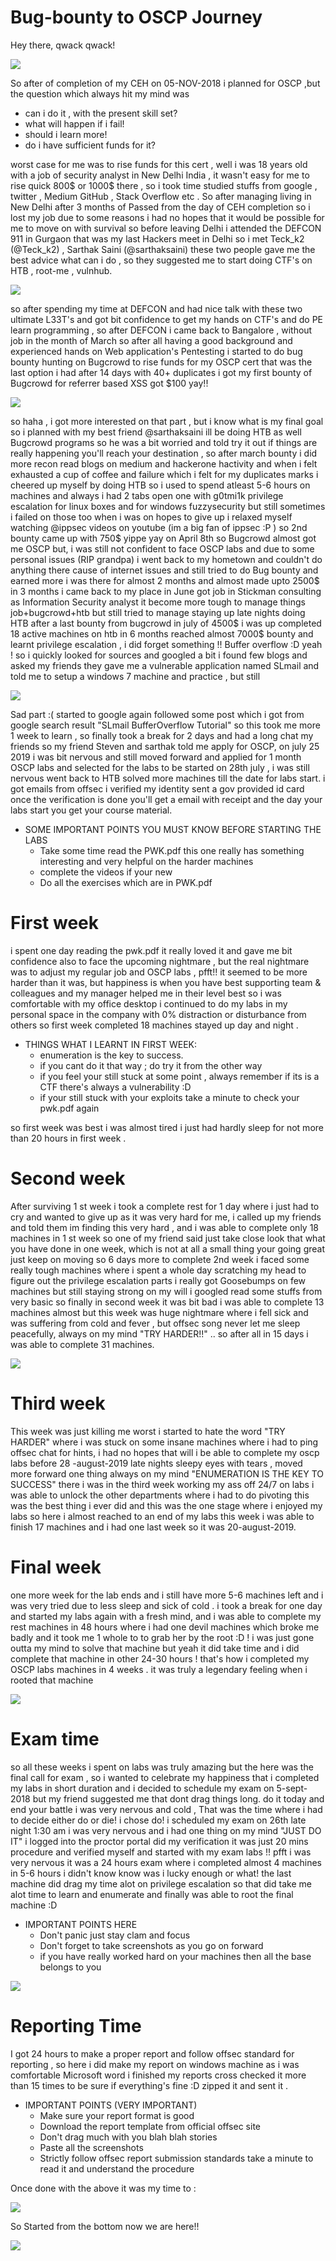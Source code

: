 #  Bug-bounty to OSCP Journey


Hey there, qwack qwack!

![](offsec-logo.png	)

So after of completion of my CEH on 05-NOV-2018 i planned for OSCP ,but the question which always hit my mind was 
*  can i do it , with the present skill set?
* what will happen if i fail!
* should i learn more!
* do i have sufficient funds for it?

worst case for me was to rise funds for this cert , well i was 18 years old with a job of security analyst in New Delhi India , it wasn't easy for me to rise quick 800$ or 1000$ there , so i took time studied stuffs from google , twitter , Medium GitHub , Stack Overflow etc . So after managing living in New Delhi after 3 months of Passed from the day of CEH completion
so i lost my job due to some reasons i had no hopes that it would be possible for me to move on with survival so before leaving Delhi i attended the DEFCON 911 in Gurgaon  that was my last Hackers meet in Delhi so i met Teck_k2  (@Teck_k2) , Sarthak Saini (@sarthaksaini) these two people gave me the best advice what can i do , so they suggested me to start doing CTF's on HTB  , root-me , vulnhub.

![](friends.gif )

so after spending my time at DEFCON and had nice talk with these two ultimate L33T's and got bit confidence to get my hands  on CTF's and do PE learn programming , so after DEFCON i came back to Bangalore , without job in the month of March so after all having a good background and experienced hands on Web application's Pentesting
i started  to do bug bounty hunting on Bugcrowd to rise funds for my OSCP cert that was the last option i had after 14 days with 40+ duplicates i got my first bounty of Bugcrowd for referrer based XSS got $100 yay!!
  
![](happy.gif )

so haha , i got more interested on that part , but i know what is my final goal so i planned with my best friend @sarthaksaini ill be doing HTB as well Bugcrowd programs so he was a bit worried and told try it out if things are really happening you'll reach your destination , so after march bounty i did more recon read blogs on medium and hackerone hactivity and when i felt exhausted a cup of coffee and failure which i felt for my duplicates marks i cheered up myself by doing HTB  so i used to spend atleast 5-6 hours on machines and always i had 2 tabs open one with g0tmi1k privilege escalation for linux boxes and for windows fuzzysecurity but still sometimes i failed on those too when i was on hopes to give up i relaxed myself watching @ippsec videos on youtube (im a big fan of ippsec :P ) so 2nd bounty came up with 750$ yippe yay on April 8th so Bugcrowd almost got me OSCP but, i was still not confident to face OSCP labs and due to some personal issues (RIP grandpa) i went back to my hometown and couldn't do anything there cause of internet issues and still tried to do Bug bounty and earned more i was there for almost 2 months and almost made upto 2500$ in 3 months i came back to my place in June got job in Stickman consulting as Information Security analyst it become more tough to manage things job+bugcrowd+htb  but still tried to manage staying up late nights doing HTB  after a last bounty from bugcrowd in july of 4500$ i was up completed 18 active machines on htb in 6 months reached almost 7000$ bounty and learnt privilege escalation , i did forget something !! Buffer overflow :D  yeah ! so i quickly looked for sources and googled a bit i found few blogs and asked my friends they gave me a vulnerable application named SLmail and told me to setup a windows 7 machine and practice , but  still 

![](noting.gif )

Sad part :( started to google again followed some post which i got from google search result "SLmail BufferOverflow Tutorial" so this took me more 1 week to learn , so finally took a break for 2 days and had a long chat my friends 
so my friend Steven and sarthak told me apply for OSCP, on july 25 2019 i was bit nervous and still moved forward and applied for 1 month OSCP labs  and selected for the labs to be started on 28th july , i was still nervous went back to HTB solved more machines till the date for labs start. i got emails from offsec  i verified my identity sent a gov provided id card once the verification is done you'll get a email with receipt and the day your labs start you get your course material.

* SOME IMPORTANT POINTS YOU MUST KNOW BEFORE STARTING THE LABS
	* Take some time read the PWK.pdf this one really has something interesting and very helpful on the harder machines 
	* complete the videos if your new 
	* Do all the exercises which are in PWK.pdf 

# First week

 i spent one day reading the pwk.pdf it really loved it and gave me bit confidence also to face the upcoming nightmare , but the real nightmare was to adjust my regular job and OSCP labs , pfft!! it seemed to be more harder than it was, but happiness is when you have best supporting team & colleagues and my manager helped me in their level best so i was comfortable with my office desktop i continued to do my labs in my personal space in the company with 0% distraction or disturbance from others so first week completed 18 machines stayed up day and night .
 
 * THINGS WHAT I LEARNT IN FIRST WEEK:
	 *  enumeration is the key  to success.
	 * if you cant do it that way ; do try it from the other way
	 * if you feel your still stuck at some point , always remember if its is a CTF there's always a vulnerability :D
	 * if your still stuck with your exploits take a minute to check your pwk.pdf again 

so first week was best i was almost tired i just had hardly sleep for not more than 20 hours in first week .

# Second week 

After surviving 1 st week i took a complete rest for 1 day where i just had to cry and wanted to give up as it was very hard for me, i called up my friends and told them im finding this very hard , and i was able to complete only 18 machines in 1 st week so one of my friend said just take close look that what you have done in  one week, which is not at all a small thing your going great just keep on moving so 6 days more to complete 2nd week 
i faced some really tough machines where i spent a whole day scratching my head to figure out the privilege escalation parts i really got Goosebumps on few machines but still staying strong on my will i googled read some stuffs from very basic so finally in second week it was bit bad i was able to complete 13 machines  almost but this week was huge nightmare where i fell sick and was suffering from cold and fever , but offsec song never let me sleep peacefully, always on my mind "TRY HARDER!!"  ..
 so after all in 15 days i was able to complete 31 machines.
  
![](tired.gif )

# Third week 

This week was just killing me worst i started to hate the word "TRY HARDER"
where i was stuck on some insane machines where i had to ping offsec chat for hints, i had no hopes that  will i be able to complete my oscp labs before 28 -august-2019 late nights sleepy eyes with tears , moved more forward one thing always on my mind "ENUMERATION IS THE KEY TO SUCCESS"  there i was  in the third week working my ass off 24/7 on labs i was able to unlock the other departments where i had to do pivoting this was the best thing i ever did and this was the one stage where i enjoyed my labs so here i almost reached to an end of my labs this week i was able to finish 17 machines and i had one last week so it was 20-august-2019.

# Final week 

one more week for the lab ends and i still have more 5-6 machines left and i was very tried due to less sleep and sick of cold . i took a break for one day and started my labs again with a fresh mind, and i was able to complete my rest machines in 48 hours where i had one devil machines which broke me badly and it took me 1 whole to to grab her by the root :D ! i was just gone outta my mind to solve that machine but yeah it did take time and i did complete that machine in other 24-30 hours ! that's how i completed my OSCP labs machines in 4 weeks . it was truly a legendary feeling when i rooted that machine

![](ledengary.gif )

# Exam time

so all these weeks i spent on labs was truly amazing but the here was the final call for exam , so i wanted to celebrate my happiness that i completed my labs in short duration and i decided to schedule my exam on 5-sept-2018 but my friend suggested me that dont drag things long. do it today and end your battle i was very nervous and cold , That was the time where i had to decide either do or die! i chose do! i scheduled my exam on 26th late night 1:30 am i was very nervous and i had one thing on my mind "JUST DO IT"
i logged into the proctor portal did my verification it was just 20 mins procedure and verified myself and started with my exam labs !! pfft i was very nervous it was a 24 hours exam where i completed almost 4 machines in 5-6 hours i didn't know know was i lucky enough or what! the last machine did drag my time alot on privilege escalation so that did take me alot time to learn and enumerate  and finally was able to root the final machine :D
* IMPORTANT POINTS HERE
	* Don't panic just stay clam and focus
	* Don't forget to take screenshots as you go on forward 
	*  if you have really worked hard on your machines then all the base belongs to you
 
![](oh_yea.gif)
# Reporting Time

I got 24 hours to make a proper report and follow offsec standard for reporting , so here i did make my report on windows machine as i was comfortable Microsoft word i finished my reports cross checked it more than 15 times to be sure if everything's fine :D
zipped it and sent it .

*  IMPORTANT POINTS (VERY IMPORTANT)
	* Make sure your report format is good 
	* Download the report template from official offsec site 
	* Don't drag much with you blah blah stories 
	* Paste all the screenshots  
	* Strictly follow offsec report submission standards take a minute to read it and understand the procedure 
	
Once done with the above it was my time to :

![](booty.gif )

So Started from the bottom now we are here!! 

![](giphy.gif)
